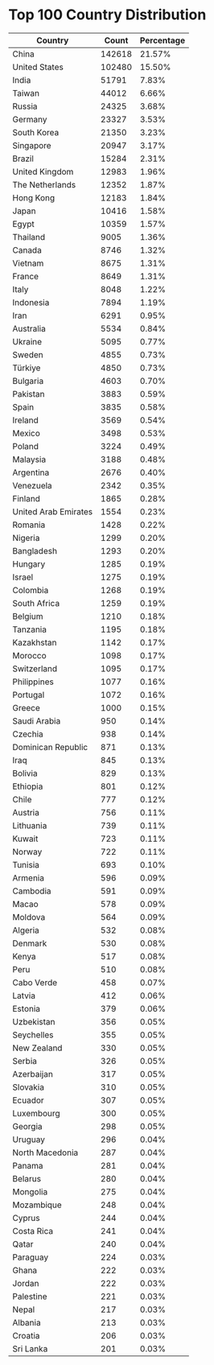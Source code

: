 # Top 100 Country Distribution
| Country | Count | Percentage |
|----|----|----|
| China | 142618 | 21.57% |
| United States | 102480 | 15.50% |
| India | 51791 | 7.83% |
| Taiwan | 44012 | 6.66% |
| Russia | 24325 | 3.68% |
| Germany | 23327 | 3.53% |
| South Korea | 21350 | 3.23% |
| Singapore | 20947 | 3.17% |
| Brazil | 15284 | 2.31% |
| United Kingdom | 12983 | 1.96% |
| The Netherlands | 12352 | 1.87% |
| Hong Kong | 12183 | 1.84% |
| Japan | 10416 | 1.58% |
| Egypt | 10359 | 1.57% |
| Thailand | 9005 | 1.36% |
| Canada | 8746 | 1.32% |
| Vietnam | 8675 | 1.31% |
| France | 8649 | 1.31% |
| Italy | 8048 | 1.22% |
| Indonesia | 7894 | 1.19% |
| Iran | 6291 | 0.95% |
| Australia | 5534 | 0.84% |
| Ukraine | 5095 | 0.77% |
| Sweden | 4855 | 0.73% |
| Türkiye | 4850 | 0.73% |
| Bulgaria | 4603 | 0.70% |
| Pakistan | 3883 | 0.59% |
| Spain | 3835 | 0.58% |
| Ireland | 3569 | 0.54% |
| Mexico | 3498 | 0.53% |
| Poland | 3224 | 0.49% |
| Malaysia | 3188 | 0.48% |
| Argentina | 2676 | 0.40% |
| Venezuela | 2342 | 0.35% |
| Finland | 1865 | 0.28% |
| United Arab Emirates | 1554 | 0.23% |
| Romania | 1428 | 0.22% |
| Nigeria | 1299 | 0.20% |
| Bangladesh | 1293 | 0.20% |
| Hungary | 1285 | 0.19% |
| Israel | 1275 | 0.19% |
| Colombia | 1268 | 0.19% |
| South Africa | 1259 | 0.19% |
| Belgium | 1210 | 0.18% |
| Tanzania | 1195 | 0.18% |
| Kazakhstan | 1142 | 0.17% |
| Morocco | 1098 | 0.17% |
| Switzerland | 1095 | 0.17% |
| Philippines | 1077 | 0.16% |
| Portugal | 1072 | 0.16% |
| Greece | 1000 | 0.15% |
| Saudi Arabia | 950 | 0.14% |
| Czechia | 938 | 0.14% |
| Dominican Republic | 871 | 0.13% |
| Iraq | 845 | 0.13% |
| Bolivia | 829 | 0.13% |
| Ethiopia | 801 | 0.12% |
| Chile | 777 | 0.12% |
| Austria | 756 | 0.11% |
| Lithuania | 739 | 0.11% |
| Kuwait | 723 | 0.11% |
| Norway | 722 | 0.11% |
| Tunisia | 693 | 0.10% |
| Armenia | 596 | 0.09% |
| Cambodia | 591 | 0.09% |
| Macao | 578 | 0.09% |
| Moldova | 564 | 0.09% |
| Algeria | 532 | 0.08% |
| Denmark | 530 | 0.08% |
| Kenya | 517 | 0.08% |
| Peru | 510 | 0.08% |
| Cabo Verde | 458 | 0.07% |
| Latvia | 412 | 0.06% |
| Estonia | 379 | 0.06% |
| Uzbekistan | 356 | 0.05% |
| Seychelles | 355 | 0.05% |
| New Zealand | 330 | 0.05% |
| Serbia | 326 | 0.05% |
| Azerbaijan | 317 | 0.05% |
| Slovakia | 310 | 0.05% |
| Ecuador | 307 | 0.05% |
| Luxembourg | 300 | 0.05% |
| Georgia | 298 | 0.05% |
| Uruguay | 296 | 0.04% |
| North Macedonia | 287 | 0.04% |
| Panama | 281 | 0.04% |
| Belarus | 280 | 0.04% |
| Mongolia | 275 | 0.04% |
| Mozambique | 248 | 0.04% |
| Cyprus | 244 | 0.04% |
| Costa Rica | 241 | 0.04% |
| Qatar | 240 | 0.04% |
| Paraguay | 224 | 0.03% |
| Ghana | 222 | 0.03% |
| Jordan | 222 | 0.03% |
| Palestine | 221 | 0.03% |
| Nepal | 217 | 0.03% |
| Albania | 213 | 0.03% |
| Croatia | 206 | 0.03% |
| Sri Lanka | 201 | 0.03% |
